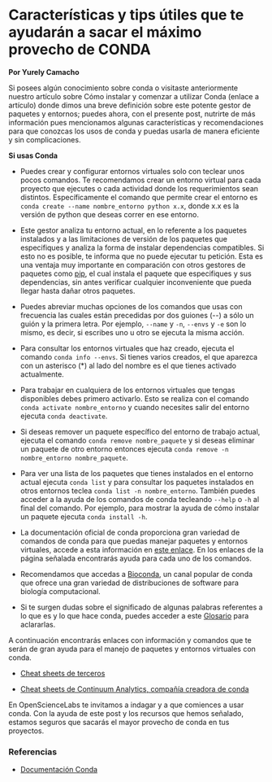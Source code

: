 # Características y tips útiles que te ayudarán a sacar el máximo provecho de CONDA

**Por Yurely Camacho**

Si posees algún conocimiento sobre conda o visitaste anteriormente
nuestro artículo sobre Cómo instalar y comenzar a utilizar Conda (enlace
a artículo) donde dimos una breve definición sobre este potente gestor
de paquetes y entornos; puedes ahora, con el presente post, nutrirte de
más información pues mencionamos algunas características y
recomendaciones para que conozcas los usos de conda y puedas usarla de
manera eficiente y sin complicaciones.

**Si usas Conda**

- Puedes crear y configurar entornos virtuales solo con teclear unos
  pocos comandos. Te recomendamos crear un entorno virtual para cada
  proyecto que ejecutes o cada actividad donde los requerimientos sean
  distintos. Específicamente el comando que permite crear el entorno es
  `conda create --name nombre_entorno python x.x`, donde x.x es la versión
  de python que deseas correr en ese entorno.

- Este gestor analiza tu entorno actual, en lo referente a los paquetes
  instalados y a las limitaciones de versión de los paquetes que
  especifiques y analiza la forma de instalar dependencias compatibles.
  Si esto no es posible, te informa que no puede ejecutar tu petición.
  Esta es una ventaja muy importante en comparación con otros gestores
  de paquetes como [pip](https://pip.pypa.io/en/stable/), el cual
  instala el paquete que especifiques y sus dependencias, sin antes
  verificar cualquier inconveniente que pueda llegar hasta dañar otros
  paquetes.

- Puedes abreviar muchas opciones de los comandos que usas con
  frecuencia las cuales están precedidas por dos guiones (--) a sólo un
  guión y la primera letra. Por ejemplo, `--name` y `-n`, `--envs` y
  `-e` son lo mismo, es decir, si escribes uno u otro se ejecuta la
  misma acción.

- Para consultar los entornos virtuales que haz creado, ejecuta el
  comando `conda info --envs`. Si tienes varios creados, el que aparezca
  con un asterisco (\*) al lado del nombre es el que tienes activado
  actualmente.

- Para trabajar en cualquiera de los entornos virtuales que tengas
  disponibles debes primero activarlo. Esto se realiza con el comando
  `conda activate nombre_entorno` y cuando necesites salir del entorno
  ejecuta `conda deactivate`.

- Si deseas remover un paquete específico del entorno de trabajo actual,
  ejecuta el comando `conda remove nombre_paquete` y si deseas eliminar
  un paquete de otro entorno entonces ejecuta `conda remove -n nombre_entorno nombre_paquete`.

- Para ver una lista de los paquetes que tienes instalados en el entorno
  actual ejecuta `conda list` y para consultar los paquetes instalados
  en otros entornos teclea `conda list -n nombre_entorno`. También
  puedes acceder a la ayuda de los comandos de conda tecleando `--help`
  o `-h` al final del comando. Por ejemplo, para mostrar la ayuda de
  cómo instalar un paquete ejecuta `conda install -h`.

- La documentación oficial de conda proporciona gran variedad de
  comandos de conda para que puedas manejar paquetes y entornos
  virtuales, accede a esta información en [este
  enlace](https://docs.conda.io/projects/conda/en/latest/commands.html).
  En los enlaces de la página señalada encontrarás ayuda para cada uno
  de los comandos.

- Recomendamos que accedas a [Bioconda](https://bioconda.github.io/), un
  canal popular de conda que ofrece una gran variedad de distribuciones
  de software para biología computacional.

- Si te surgen dudas sobre el significado de algunas palabras referentes
  a lo que es y lo que hace conda, puedes acceder a este
  [Glosario](https://docs.conda.io/projects/conda/en/latest/glossary.html#)
  para aclararlas.

A continuación encontrarás enlaces con información y comandos que te
serán de gran ayuda para el manejo de paquetes y entornos virtuales con
conda.

- [Cheat sheets de terceros](https://kapeli.com/cheat_sheets/Conda.docset/Contents/Resources/Documents/index)

- [Cheat sheets de Continuum Analytics, compañía creadora de conda](https://docs.conda.io/projects/conda/en/latest/_downloads/843d9e0198f2a193a3484886fa28163c/conda-cheatsheet.pdf)

En OpenScienceLabs te invitamos a indagar y a que comiences a usar
conda. Con la ayuda de este post y los recursos que hemos señalado,
estamos seguros que sacarás el mayor provecho de conda en tus proyectos.

### Referencias

- [Documentación Conda](https://conda.io/en/latest/)
